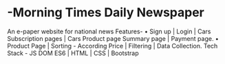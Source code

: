 ﻿# -Morning Times Daily Newspaper
 An e-paper website for national news
 Features-
• Sign up | Login | Cars Subscription pages | Cars Product page
Summary page | Payment page.
• Product Page | Sorting - According Price | Filtering | Data Collection.
Tech Stack - JS DOM ES6 | HTML | CSS | Bootstrap
